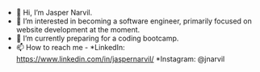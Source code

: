 - 👋 Hi, I’m Jasper Narvil.
- 👀 I’m interested in becoming a software engineer, primarily focused on website development at the moment.
- 🌱 I’m currently preparing for a coding bootcamp.
- 📫 How to reach me - 
        *LinkedIn: https://www.linkedin.com/in/jaspernarvil/
        *Instagram: @jnarvil
